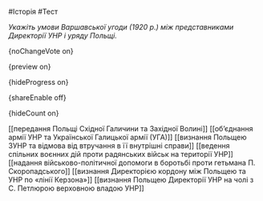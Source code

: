 #Історія #Тест

*Укажіть умови Варшавської угоди (1920 р.) між представниками Директорії УНР і уряду Польщі.*

{noChangeVote on}

{preview on}

{hideProgress on}

{shareEnable off}

{hideCount on}

[[передання Польщі Східної Галичини та Західної Волині]]
[[об’єднання армії УНР та Української Галицької армії (УГА)]]
[[визнання Польщею ЗУНР та відмова від втручання в її внутрішні справи]]
[[ведення спільних воєнних дій проти радянських військ на території УНР]]
[[надання військово-політичної допомоги в боротьбі проти гетьмана П. Скоропадського]]
[[визнання Директорією кордону між Польщею та УНР по «лінії Керзона»]]
[[визнання Польщею Директорії УНР на чолі з С. Петлюрою верховною владою УНР]]
